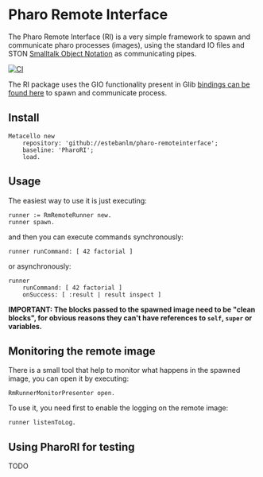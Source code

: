 # Pharo Remote Interface

The Pharo Remote Interface (RI) is a very simple framework to spawn and communicate pharo processes (images), using the standard IO files and STON [Smalltalk Object Notation](https://github.com/svenvc/ston) as communicating pipes.

[![CI](https://github.com/estebanlm/pharo-remoteinterface/actions/workflows/runTests.yml/badge.svg)](https://github.com/estebanlm/pharo-remoteinterface/actions/workflows/runTests.yml)

The RI package uses the GIO functionality present in Glib [bindings can be found here](https://github.com/pharo-spec/gtk-bindings) to spawn and communicate process.

## Install

```Smalltalk
Metacello new
	repository: 'github://estebanlm/pharo-remoteinterface';
	baseline: 'PharoRI';
	load.
```

## Usage

The easiest way to use it is just executing:

```Smalltalk
runner := RmRemoteRunner new.
runner spawn.
```

and then you can execute commands synchronously: 

```Smalltalk
runner runCommand: [ 42 factorial ]
```

or asynchronously: 

```Smalltalk
runner 
	runCommand: [ 42 factorial ]
	onSuccess: [ :result | result inspect ]
```

**IMPORTANT: The blocks passed to the spawned image need to be "clean blocks", for obvious reasons they can't have references to `self`, `super` or variables.**

## Monitoring the remote image

There is a small tool that help to monitor what happens in the spawned image, you can open it by executing: 

```Smalltalk
RmRunnerMonitorPresenter open.
```

To use it, you need first to enable the logging on the remote image: 

```Smalltalk
runner listenToLog.
```

## Using PharoRI for testing

TODO
